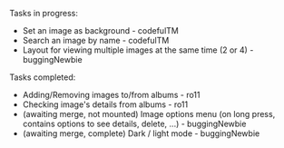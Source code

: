 Tasks in progress:
- Set an image as background - codefulTM
- Search an image by name - codefulTM
- Layout for viewing multiple images at the same time (2 or 4) - buggingNewbie

Tasks completed: 
- Adding/Removing images to/from albums - ro11
- Checking image's details from albums - ro11
- (awaiting merge, not mounted) Image options menu (on long press, contains options to see details, delete, ...) - buggingNewbie
- (awaiting merge, complete) Dark / light mode - buggingNewbie

